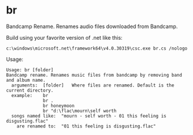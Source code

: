 # br
Bandcamp Rename. Renames audio files downloaded from Bandcamp.

Build using your favorite version of .net like this:

    c:\windows\microsoft.net\framework64\v4.0.30319\csc.exe br.cs /nologo
    
Usage:

    Usage: br [folder]
    Bandcamp rename. Renames music files from bandcamp by removing band and album name.
      arguments:  [folder]   Where files are renamed. Default is the current directory.
      example:    br
                  br .
                  br honeymoon
                  br "d:\flac\mourn\self worth
      songs named like:  "mourn - self worth - 01 this feeling is disgusting.flac"
        are renamed to:  "01 this feeling is disgusting.flac"

